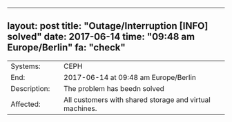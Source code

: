 
---
layout: post
title: "Outage/Interruption [INFO] solved"
date: 2017-06-14
time: "09:48 am Europe/Berlin"
fa: "check"
---

|                    |   |                                                                      |
|--------------------|---|----------------------------------------------------------------------|
| Systems:           |   | CEPH                                                               |
| End:               |   | 2017-06-14 at 09:48 am Europe/Berlin                          |
| Description:       |   | The problem has beedn solved |
| Affected:          |   | All customers with shared storage and virtual machines.                                                  |
